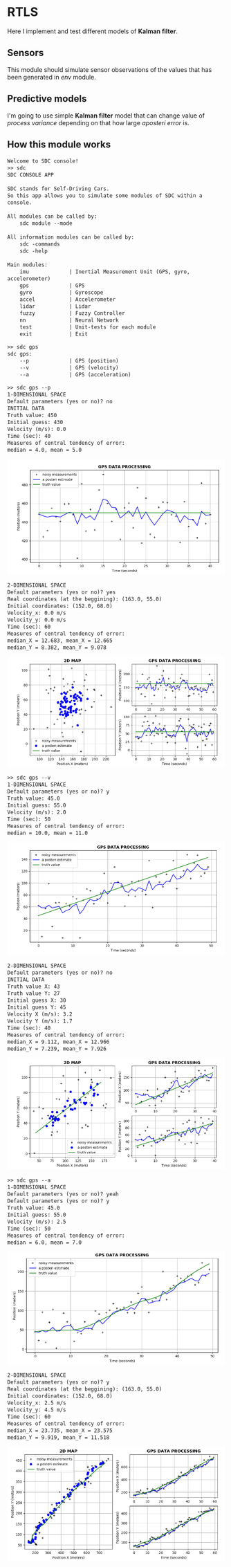 # RTLS 
Here I implement and test different models of **Kalman filter**. 
## Sensors 
This module should simulate sensor observations of the values that has been generated in *env* module. 
## Predictive models
I'm going to use simple **Kalman filter** model that can change value of *process variance* depending on that how large *aposteri error* is.  
## How this module works
```
Welcome to SDC console!
>> sdc
SDC CONSOLE APP

SDC stands for Self-Driving Cars.
So this app allows you to simulate some modules of SDC within a console.

All modules can be called by:
    sdc module --mode

All information modules can be called by:
    sdc -commands
    sdc -help

Main modules:
    imu             | Inertial Measurement Unit (GPS, gyro, accelerometer)
    gps             | GPS
    gyro            | Gyroscope
    accel           | Accelerometer
    lidar           | Lidar
    fuzzy           | Fuzzy Controller
    nn              | Neural Network
    test            | Unit-tests for each module
    exit            | Exit
```
```
>> sdc gps
sdc gps:
    --p             | GPS (position)
    --v             | GPS (velocity)
    --a             | GPS (acceleration)
```
```
>> sdc gps --p
1-DIMENSIONAL SPACE
Default parameters (yes or no)? no
INITIAL DATA
Truth value: 450
Initial guess: 430
Velocity (m/s): 0.0
Time (sec): 40
Measures of central tendency of error:
median = 4.0, mean = 5.0
```
![sdc gps --p 1D](https://github.com/alexeysp11/sdc-console-python/blob/master/RTLS/img/sdc%20gps%20--p%20%201D.png)
```
2-DIMENSIONAL SPACE
Default parameters (yes or no)? yes
Real coordinates (at the beggining): (163.0, 55.0)
Initial coordinates: (152.0, 68.0)
Velocity_x: 0.0 m/s
Velocity_y: 0.0 m/s
Time (sec): 60
Measures of central tendency of error:
median_X = 12.683, mean_X = 12.665
median_Y = 8.382, mean_Y = 9.078
```
![sdc gps --p 2D](https://github.com/alexeysp11/sdc-console-python/blob/master/RTLS/img/sdc%20gps%20--p%20%202D.png)
```
>> sdc gps --v
1-DIMENSIONAL SPACE
Default parameters (yes or no)? y
Truth value: 45.0
Initial guess: 55.0
Velocity (m/s): 2.0
Time (sec): 50
Measures of central tendency of error:
median = 10.0, mean = 11.0
```
![sdc gps --v 2D](https://github.com/alexeysp11/sdc-console-python/blob/master/RTLS/img/sdc%20gps%20--v%20%201D.png)
```
2-DIMENSIONAL SPACE
Default parameters (yes or no)? no
INITIAL DATA
Truth value X: 43
Truth value Y: 27
Initial guess X: 30
Initial guess Y: 45
Velocity X (m/s): 3.2
Velocity Y (m/s): 1.7
Time (sec): 40
Measures of central tendency of error:
median_X = 9.112, mean_X = 12.966
median_Y = 7.239, mean_Y = 7.926
```
![sdc gps --v 2D](https://github.com/alexeysp11/sdc-console-python/blob/master/RTLS/img/sdc%20gps%20--v%20%202D.png)
```
>> sdc gps --a
1-DIMENSIONAL SPACE
Default parameters (yes or no)? yeah
Default parameters (yes or no)? y
Truth value: 45.0
Initial guess: 55.0
Velocity (m/s): 2.5
Time (sec): 50
Measures of central tendency of error:
median = 6.0, mean = 7.0
```
![sdc gps --a 1D](https://github.com/alexeysp11/sdc-console-python/blob/master/RTLS/img/sdc%20gps%20--a%20%201D.png)
```
2-DIMENSIONAL SPACE
Default parameters (yes or no)? y
Real coordinates (at the beggining): (163.0, 55.0)
Initial coordinates: (152.0, 68.0)
Velocity_x: 2.5 m/s
Velocity_y: 4.5 m/s
Time (sec): 60
Measures of central tendency of error:
median_X = 23.735, mean_X = 23.575
median_Y = 9.919, mean_Y = 11.518
```
![sdc gps --a 2D](https://github.com/alexeysp11/sdc-console-python/blob/master/RTLS/img/sdc%20gps%20--a%20%202D.png)